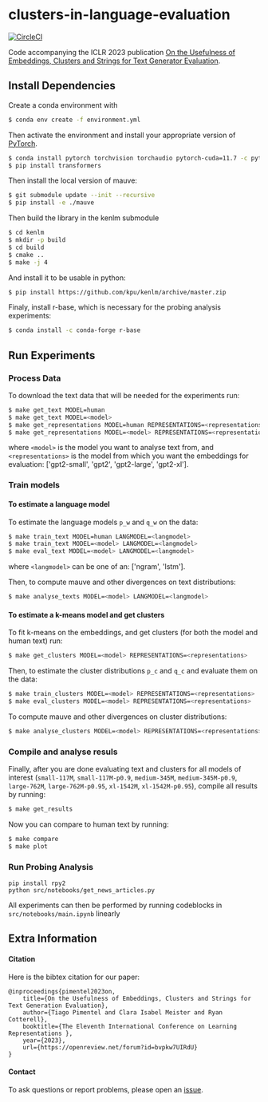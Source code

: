 # clusters-in-language-evaluation

[![CircleCI](https://dl.circleci.com/status-badge/img/gh/rycolab/clusters-in-language-evaluation/tree/main.svg?style=svg&circle-token=555ae1e5333644c90e3364a2959808171ff39d0d)](https://dl.circleci.com/status-badge/redirect/gh/rycolab/clusters-in-language-evaluation/tree/main)

Code accompanying the ICLR 2023 publication [On the Usefulness of Embeddings, Clusters and Strings for Text Generator Evaluation](https://openreview.net/forum?id=bvpkw7UIRdU).

## Install Dependencies

Create a conda environment with
```bash
$ conda env create -f environment.yml
```
Then activate the environment and install your appropriate version of [PyTorch](https://pytorch.org/get-started/locally/).
```bash
$ conda install pytorch torchvision torchaudio pytorch-cuda=11.7 -c pytorch -c nvidia
$ pip install transformers
```

Then install the local version of mauve:
```bash
$ git submodule update --init --recursive
$ pip install -e ./mauve
```

Then build the library in the kenlm submodule
```bash
$ cd kenlm
$ mkdir -p build
$ cd build
$ cmake ..
$ make -j 4
```
And install it to be usable in python:
```bash
$ pip install https://github.com/kpu/kenlm/archive/master.zip
```

Finaly, install r-base, which is necessary for the probing analysis experiments:
```bash
$ conda install -c conda-forge r-base
```

## Run Experiments

### Process Data

To download the text data that will be needed for the experiments run:
```bash
$ make get_text MODEL=human
$ make get_text MODEL=<model>
$ make get_representations MODEL=human REPRESENTATIONS=<representations>
$ make get_representations MODEL=<model> REPRESENTATIONS=<representations>
```
where `<model>` is the model you want to analyse text from, and `<representations>` is the model from which you want the embeddings for evaluation: ['gpt2-small', 'gpt2', 'gpt2-large', 'gpt2-xl'].


### Train models


#### To estimate a language model

To estimate the language models `p_w` and `q_w` on the data:
```bash
$ make train_text MODEL=human LANGMODEL=<langmodel>
$ make train_text MODEL=<model> LANGMODEL=<langmodel>
$ make eval_text MODEL=<model> LANGMODEL=<langmodel>
```
where `<langmodel>` can be one of an: ['ngram', 'lstm'].

Then, to compute mauve and other divergences on text distributions:
```bash
$ make analyse_texts MODEL=<model> LANGMODEL=<langmodel>
```

#### To estimate a k-means model and get clusters

To fit k-means on the embeddings, and get clusters (for both the model and human text) run:
```bash
$ make get_clusters MODEL=<model> REPRESENTATIONS=<representations>
```

Then, to estimate the cluster distributions `p_c` and `q_c` and evaluate them on the data:
```bash
$ make train_clusters MODEL=<model> REPRESENTATIONS=<representations>
$ make eval_clusters MODEL=<model> REPRESENTATIONS=<representations>
```

To compute mauve and other divergences on cluster distributions:
```bash
$ make analyse_clusters MODEL=<model> REPRESENTATIONS=<representations>
```

### Compile and analyse resuls

Finally, after you are done evaluating text and clusters for all models of interest (`small-117M`, `small-117M-p0.9`, `medium-345M`, `medium-345M-p0.9`, `large-762M`, `large-762M-p0.95`, `xl-1542M`, `xl-1542M-p0.95`), compile all results by running:
```bash
$ make get_results
```

Now you can compare to human text by running:
````bash
$ make compare
$ make plot
````

### Run Probing Analysis
```
pip install rpy2
python src/notebooks/get_news_articles.py
```
All experiments can then be performed by running codeblocks in `src/notebooks/main.ipynb` linearly


## Extra Information

#### Citation

Here is the bibtex citation for our paper:
```
@inproceedings{pimentel2023on,
	title={On the Usefulness of Embeddings, Clusters and Strings for Text Generation Evaluation},
	author={Tiago Pimentel and Clara Isabel Meister and Ryan Cotterell},
	booktitle={The Eleventh International Conference on Learning Representations },
	year={2023},
	url={https://openreview.net/forum?id=bvpkw7UIRdU}
}
```

#### Contact

To ask questions or report problems, please open an [issue](https://github.com/rycolab/clusters-in-language-evaluation/issues).
